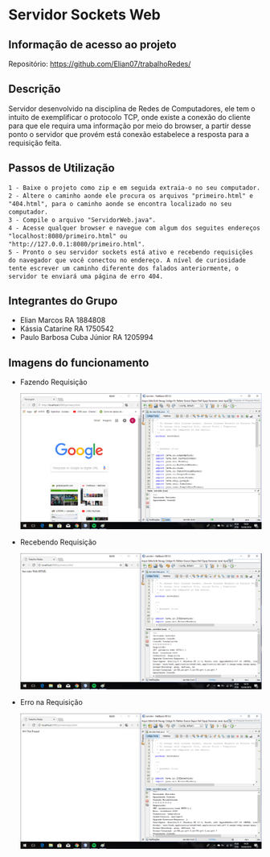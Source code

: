 ﻿# Servidor Sockets Web
 
## Informação de acesso ao projeto

Repositório:
    https://github.com/Elian07/trabalhoRedes/

## Descrição

Servidor desenvolvido na disciplina de Redes de Computadores, ele tem o intuito de exemplificar o protocolo TCP, onde existe a conexão do cliente para que ele requira uma informação por meio do browser, a partir desse ponto o servidor que provém está conexão estabelece a resposta para a requisição feita.

## Passos de Utilização

 ```
 1 - Baixe o projeto como zip e em seguida extraia-o no seu computador.
 2 - Altere o caminho aonde ele procura os arquivos "primeiro.html" e "404.html", para o caminho aonde se encontra localizado no seu computador.
 3 - Compile o arquivo "ServidorWeb.java".
 4 - Acesse qualquer browser e navegue com algum dos seguites endereços "localhost:8080/primeiro.html" ou "http://127.0.0.1:8080/primeiro.html".
 5 - Pronto o seu servidor sockets está ativo e recebendo requisições do navegador que você conectou no endereço. A nível de curiosidade tente escrever um caminho diferente dos falados anteriormente, o servidor te enviará uma página de erro 404.
 ```

## Integrantes do Grupo

- Elian Marcos RA 1884808
- Kássia Catarine RA 1750542
- Paulo Barbosa Cuba Júnior RA 1205994

## Imagens do funcionamento

- Fazendo Requisição

    ![Fazendo Requisição](/servidor/src/img/1.png)

- Recebendo Requisição

    ![Recebendo Requisição](/servidor/src/img/2.png)

- Erro na Requisição

    ![Fazendo Requisição](/servidor/src/img/3.png)
